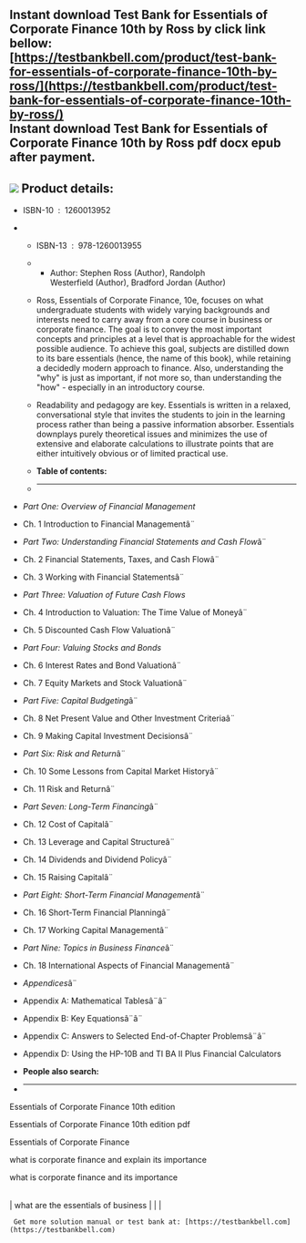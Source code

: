 Instant download **Test Bank for Essentials of Corporate Finance 10th by Ross** by click link bellow:  
[https://testbankbell.com/product/test-bank-for-essentials-of-corporate-finance-10th-by-ross/](https://testbankbell.com/product/test-bank-for-essentials-of-corporate-finance-10th-by-ross/)  
**Instant download Test Bank for Essentials of Corporate Finance 10th by Ross pdf docx epub after payment.**
------------------------------------------------------------------------------------------------------------


![](https://testbankbell.com/wp-content/uploads/2023/05/9781260013955.jpeg)
**Product details:**
--------------------


* ISBN-10 ‏ : ‎ 1260013952
* * ISBN-13 ‏ : ‎ 978-1260013955
  * * Author: Stephen Ross (Author), Randolph Westerfield (Author), Bradford Jordan (Author)
   
  * Ross, Essentials of Corporate Finance, 10e, focuses on what undergraduate students with widely varying backgrounds and interests need to carry away from a core course in business or corporate finance. The goal is to convey the most important concepts and principles at a level that is approachable for the widest possible audience. To achieve this goal, subjects are distilled down to its bare essentials (hence, the name of this book), while retaining a decidedly modern approach to finance. Also, understanding the "why" is just as important, if not more so, than understanding the "how" - especially in an introductory course.
 
  * Readability and pedagogy are key. Essentials is written in a relaxed, conversational style that invites the students to join in the learning process rather than being a passive information absorber. Essentials downplays purely theoretical issues and minimizes the use of extensive and elaborate calculations to illustrate points that are either intuitively obvious or of limited practical use.
  * **Table of contents:**
  * ----------------------
 
* *Part One: Overview of Financial Management*
* Ch. 1 Introduction to Financial Managementâ¨

* *Part Two: Understanding Financial Statements and Cash Flow*â¨
* Ch. 2 Financial Statements, Taxes, and Cash Flowâ¨
* Ch. 3 Working with Financial Statementsâ¨

* *Part Three: Valuation of Future Cash Flows*
* Ch. 4 Introduction to Valuation: The Time Value of Moneyâ¨
* Ch. 5 Discounted Cash Flow Valuationâ¨

* *Part Four: Valuing Stocks and Bonds*
* Ch. 6 Interest Rates and Bond Valuationâ¨
* Ch. 7 Equity Markets and Stock Valuationâ¨

* *Part Five: Capital Budgeting*â¨
* Ch. 8 Net Present Value and Other Investment Criteriaâ¨
* Ch. 9 Making Capital Investment Decisionsâ¨

* *Part Six: Risk and Return*â¨
* Ch. 10 Some Lessons from Capital Market Historyâ¨
* Ch. 11 Risk and Returnâ¨

* *Part Seven: Long-Term Financing*â¨
* Ch. 12 Cost of Capitalâ¨
* Ch. 13 Leverage and Capital Structureâ¨
* Ch. 14 Dividends and Dividend Policyâ¨
* Ch. 15 Raising Capitalâ¨

* *Part Eight: Short-Term Financial Management*â¨
* Ch. 16 Short-Term Financial Planningâ¨
* Ch. 17 Working Capital Managementâ¨

* *Part Nine: Topics in Business Finance*â¨
* Ch. 18 International Aspects of Financial Managementâ¨

* *Appendices*â¨
* Appendix A: Mathematical Tablesâ¨â¨
* Appendix B: Key Equationsâ¨â¨
* Appendix C: Answers to Selected End-of-Chapter Problemsâ¨â¨
* Appendix D: Using the HP-10B and TI BA II Plus Financial Calculators
* **People also search:**
* -----------------------

Essentials of Corporate Finance 10th edition

Essentials of Corporate Finance 10th edition pdf

Essentials of Corporate Finance

what is corporate finance and explain its importance

what is corporate finance and its importance


|  |  |  |
| --- | --- | --- |
| 
what are the essentials of business
 |  |  |



     Get more solution manual or test bank at: [https://testbankbell.com](https://testbankbell.com)
